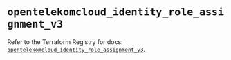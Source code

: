 # `opentelekomcloud_identity_role_assignment_v3`

Refer to the Terraform Registry for docs: [`opentelekomcloud_identity_role_assignment_v3`](https://registry.terraform.io/providers/opentelekomcloud/opentelekomcloud/1.36.41/docs/resources/identity_role_assignment_v3).
